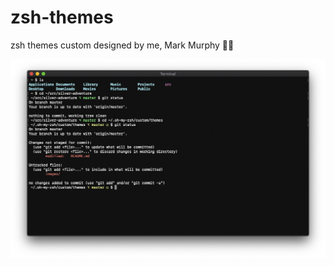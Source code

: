 # zsh-themes
zsh themes custom designed by me, Mark Murphy 👨‍💻

![Screen Shot 1](/images/screenshot.png)